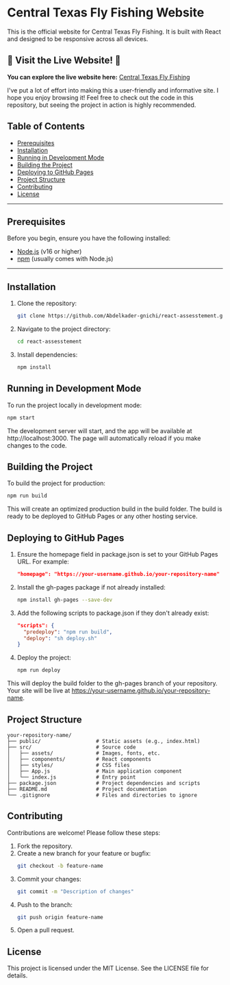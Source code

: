 # Central Texas Fly Fishing Website

This is the official website for Central Texas Fly Fishing. It is built with React and designed to be responsive across all devices.

##  🎣 Visit the Live Website! 🎣

**You can explore the live website here:** [Central Texas Fly Fishing](https://abdelkader-gnichi.github.io/react-assesstement/)  

I've put a lot of effort into making this a user-friendly and informative site.  I hope you enjoy browsing it!  Feel free to check out the code in this repository, but seeing the project in action is highly recommended.

## Table of Contents
- [Prerequisites](#prerequisites)
- [Installation](#installation)
- [Running in Development Mode](#running-in-development-mode)
- [Building the Project](#building-the-project)
- [Deploying to GitHub Pages](#deploying-to-github-pages)
- [Project Structure](#project-structure)
- [Contributing](#contributing)
- [License](#license)

---

## Prerequisites

Before you begin, ensure you have the following installed:
- [Node.js](https://nodejs.org/) (v16 or higher)
- [npm](https://www.npmjs.com/) (usually comes with Node.js)

---

## Installation

1. Clone the repository:
   ```bash
   git clone https://github.com/Abdelkader-gnichi/react-assesstement.git
   ```

2. Navigate to the project directory:
   ```bash
   cd react-assesstement
   ```

3. Install dependencies:
   ```bash
   npm install
   ```

## Running in Development Mode

To run the project locally in development mode:
```bash
npm start
```

The development server will start, and the app will be available at http://localhost:3000.
The page will automatically reload if you make changes to the code.

## Building the Project

To build the project for production:
```bash
npm run build
```

This will create an optimized production build in the build folder.
The build is ready to be deployed to GitHub Pages or any other hosting service.

## Deploying to GitHub Pages

1. Ensure the homepage field in package.json is set to your GitHub Pages URL. For example:
   ```json
   "homepage": "https://your-username.github.io/your-repository-name"
   ```

2. Install the gh-pages package if not already installed:
   ```bash
   npm install gh-pages --save-dev
   ```

3. Add the following scripts to package.json if they don't already exist:
   ```json
   "scripts": {
     "predeploy": "npm run build",
     "deploy": "sh deploy.sh"
   }
   ```

4. Deploy the project:
   ```bash
   npm run deploy
   ```

This will deploy the build folder to the gh-pages branch of your repository.
Your site will be live at https://your-username.github.io/your-repository-name.

## Project Structure

```
your-repository-name/
├── public/                  # Static assets (e.g., index.html)
├── src/                     # Source code
│   ├── assets/              # Images, fonts, etc.
│   ├── components/          # React components
│   ├── styles/              # CSS files
│   ├── App.js               # Main application component
│   └── index.js             # Entry point
├── package.json             # Project dependencies and scripts
├── README.md                # Project documentation
└── .gitignore               # Files and directories to ignore
```

## Contributing

Contributions are welcome! Please follow these steps:

1. Fork the repository.
2. Create a new branch for your feature or bugfix:
   ```bash
   git checkout -b feature-name
   ```
3. Commit your changes:
   ```bash
   git commit -m "Description of changes"
   ```
4. Push to the branch:
   ```bash
   git push origin feature-name
   ```
5. Open a pull request.

## License

This project is licensed under the MIT License. See the LICENSE file for details.

